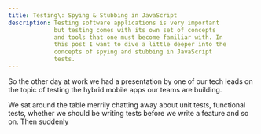 ```yaml
---
title: Testing\: Spying & Stubbing in JavaScript
description: Testing software applications is very important
             but testing comes with its own set of concepts
             and tools that one must become familiar with. In
             this post I want to dive a little deeper into the
             concepts of spying and stubbing in JavaScript
             tests.
---
```


So the other day at work we had a presentation by one
of our tech leads on the topic of testing the hybrid
mobile apps our teams are building.

We sat around the table merrily chatting away about
unit tests, functional tests, whether we should be
writing tests before we write a feature and so on. Then
suddenly

